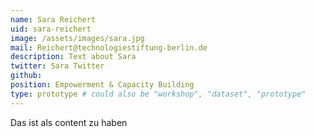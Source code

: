 ```yaml
---
name: Sara Reichert
uid: sara-reichert
image: /assets/images/sara.jpg
mail: Reichert@technologiestiftung-berlin.de
description: Text about Sara
twitter: Sara Twitter
github: 
position: Empowerment & Capacity Building
type: prototype # could also be "workshop", "dataset", "prototype"
---
```



Das ist als content zu haben
